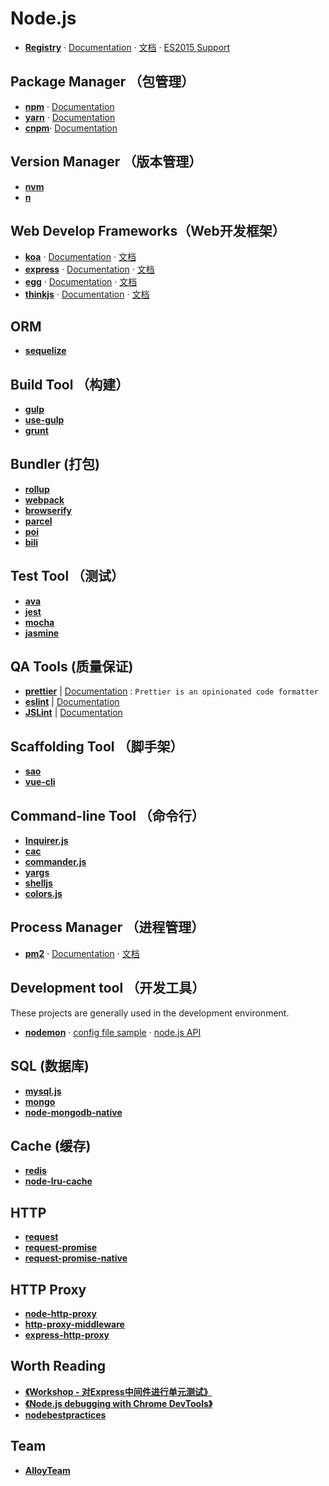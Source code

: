 # Node.js

- [**Registry**](https://github.com/nodejs/node) · [Documentation](https://nodejs.org/en/docs/) · [文档](http://nodejs.cn/api/) · [ES2015 Support](http://node.green/)

## Package Manager （包管理）

- [**npm**](https://github.com/npm/npm) · [Documentation](https://docs.npmjs.com/)
- [**yarn**](https://github.com/yarnpkg/yarn) · [Documentation](https://yarnpkg.com/en/docs)
- [**cnpm**](https://github.com/cnpm/cnpm)· [Documentation](http://npm.taobao.org/)


## Version Manager （版本管理）

- [**nvm**](https://github.com/creationix/nvm)
- [**n**](https://github.com/tj/n)


## Web Develop Frameworks（Web开发框架）

- [**koa**][1]      · [Documentation][2]  · [文档][3]
- [**express**][4]  · [Documentation][5]  · [文档][6]
- [**egg**][7]      · [Documentation][8]  · [文档][9]
- [**thinkjs**][10] · [Documentation][11] · [文档][12]


## ORM

- [**sequelize**](https://github.com/sequelize/sequelize)

## Build Tool （构建）

- [**gulp**](https://github.com/gulpjs/gulp)
- [**use-gulp**](https://github.com/Platform-CUF/use-gulp)
- [**grunt**](https://github.com/gruntjs/grunt)


## Bundler (打包)

- [**rollup**](https://github.com/rollup/rollup)
- [**webpack**](https://github.com/webpack/webpack)
- [**browserify**](https://github.com/browserify/browserify)
- [**parcel**](https://github.com/parcel-bundler/parcel)
- [**poi**](https://github.com/egoist/poi)
- [**bili**](https://github.com/egoist/bili)


## Test Tool （测试）

- [**ava**](https://github.com/avajs/ava)
- [**jest**](https://github.com/facebook/jest)
- [**mocha**](https://github.com/mochajs/mocha)
- [**jasmine**](https://github.com/jasmine/jasmine)


## QA Tools (质量保证)

- [**prettier**](https://github.com/prettier/prettier) | [Documentation](https://prettier.io/) : `Prettier is an opinionated code formatter`
- [**eslint**](https://github.com/eslint/eslint) | [Documentation](https://eslint.org/)
- [**JSLint**](https://github.com/douglascrockford/JSLint) | [Documentation](https://eslint.org/)


## Scaffolding Tool （脚手架）

- [**sao**](https://github.com/saojs/sao)
- [**vue-cli**](https://github.com/vuejs/vue-cli)


## Command-line Tool （命令行）

- [**Inquirer.js**](https://github.com/sboudrias/Inquirer.js)
- [**cac**](https://github.com/cacjs/cac)
- [**commander.js**](https://github.com/tj/commander.js)
- [**yargs**](https://github.com/yargs/yargs)
- [**shelljs**](http://documentup.com/shelljs/shelljs)
- [**colors.js**](https://github.com/marak/colors.js/)


## Process Manager （进程管理）

- [**pm2**](https://github.com/Unitech/PM2/) · [Documentation](http://pm2.keymetrics.io/) · [文档](https://wohugb.gitbooks.io/pm2)


## Development tool （开发工具）

These projects are generally used in the development environment.

- [**nodemon**](https://github.com/remy/nodemon) · [config file sample](https://github.com/remy/nodemon/blob/master/doc/sample-nodemon.md) · [node.js API](https://github.com/remy/nodemon/blob/master/doc/requireable.md)


## SQL (数据库)

- [**mysql.js**](https://github.com/mysqljs/mysql)
- [**mongo**](https://github.com/mongodb/mongo)
- [**node-mongodb-native**](https://github.com/mongodb/node-mongodb-native)


## Cache (缓存)

- [**redis**](https://github.com/antirez/redis)
- [**node-lru-cache**](https://github.com/isaacs/node-lru-cache)

## HTTP

- [**request**](https://github.com/request/request)
- [**request-promise**](https://github.com/request/request-promise)
- [**request-promise-native**](https://github.com/request/request-promise-native)

## HTTP Proxy

- [**node-http-proxy**](https://github.com/nodejitsu/node-http-proxy)
- [**http-proxy-middleware**](https://github.com/chimurai/http-proxy-middleware)
- [**express-http-proxy**](https://github.com/villadora/express-http-proxy)


## Worth Reading

- [**《Workshop - 对Express中间件进行单元测试》**](http://blog.leapoahead.com/2015/09/09/unittesting-express-middlewares/)
- [**《Node.js debugging with Chrome DevTools》**](https://hospodarets.com/nodejs-debugging-in-chrome-devtools?utm_source=javascriptweekly&utm_medium=email)
- [**nodebestpractices**](https://github.com/i0natan/nodebestpractices)


## Team

- [**AlloyTeam**](https://github.com/AlloyTeam)


[1]: https://github.com/koajs/koa
[2]: http://koajs.com/
[3]: http://www.koacn.com/
[4]: https://github.com/expressjs/express
[5]: http://expressjs.com/
[6]: http://expressjs.com/zh-cn/
[7]: https://github.com/eggjs/egg/
[8]: https://eggjs.org/en/index.html
[9]: https://eggjs.org/
[10]: https://github.com/thinkjs/thinkjs
[11]: https://thinkjs.org/en/doc/3.0/index.html
[12]: https://thinkjs.org/
